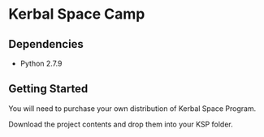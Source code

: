 # Kerbal Space Camp

## Dependencies
- Python 2.7.9

## Getting Started
You will need to purchase your own distribution of Kerbal Space Program.

Download the project contents and drop them into your KSP folder.
